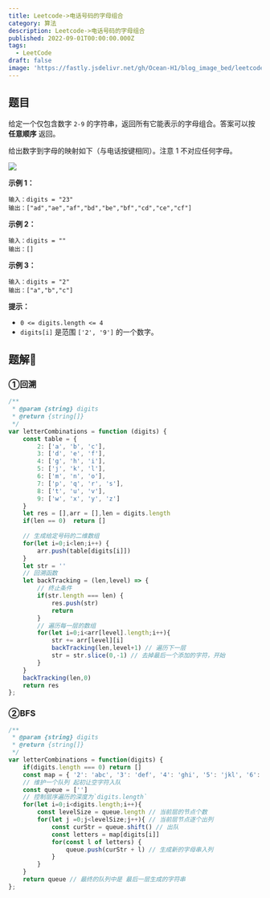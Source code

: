 ```yaml
---
title: Leetcode->电话号码的字母组合
category: 算法
description: Leetcode->电话号码的字母组合
published: 2022-09-01T00:00:00.000Z
tags:
  - LeetCode
draft: false
image: 'https://fastly.jsdelivr.net/gh/Ocean-H1/blog_image_bed/leetcode.png'
---
```


## 题目

给定一个仅包含数字 `2-9` 的字符串，返回所有它能表示的字母组合。答案可以按 **任意顺序** 返回。

给出数字到字母的映射如下（与电话按键相同）。注意 1 不对应任何字母。

![](https://assets.leetcode-cn.com/aliyun-lc-upload/uploads/2021/11/09/200px-telephone-keypad2svg.png)

**示例 1：**

```
输入：digits = "23"
输出：["ad","ae","af","bd","be","bf","cd","ce","cf"]
```

**示例 2：**

```
输入：digits = ""
输出：[]
```

**示例 3：**

```
输入：digits = "2"
输出：["a","b","c"]
```

**提示：**

- `0 <= digits.length <= 4`
- `digits[i]` 是范围 `['2', '9']` 的一个数字。

## 题解:key:

### ①回溯

```javascript
/**
 * @param {string} digits
 * @return {string[]}
 */
var letterCombinations = function (digits) {
    const table = {
        2: ['a', 'b', 'c'],
        3: ['d', 'e', 'f'],
        4: ['g', 'h', 'i'],
        5: ['j', 'k', 'l'],
        6: ['m', 'n', 'o'],
        7: ['p', 'q', 'r', 's'],
        8: ['t', 'u', 'v'],
        9: ['w', 'x', 'y', 'z']
    }
    let res = [],arr = [],len = digits.length
    if(len == 0)  return []
	
    // 生成给定号码的二维数组
    for(let i=0;i<len;i++) {
        arr.push(table[digits[i]])
    }
    let str = ''
	// 回溯函数
    let backTracking = (len,level) => {
        // 终止条件
        if(str.length === len) {
            res.push(str)
            return 
        }
        // 遍历每一层的数组
        for(let i=0;i<arr[level].length;i++){
            str += arr[level][i]
            backTracking(len,level+1) // 遍历下一层
            str = str.slice(0,-1) // 去掉最后一个添加的字符，开始
        }
    }
    backTracking(len,0)
    return res 
};
```

### ②BFS

```javascript
/**
 * @param {string} digits
 * @return {string[]}
 */
var letterCombinations = function(digits) {
    if(digits.length === 0) return []
    const map = { '2': 'abc', '3': 'def', '4': 'ghi', '5': 'jkl', '6': 'mno', '7': 'pqrs', '8': 'tuv', '9': 'wxyz' }
    // 维护一个队列 起初让空字符入队
    const queue = ['']
    // 控制层序遍历的深度为`digits.length`
    for(let i=0;i<digits.length;i++){
        const levelSize = queue.length // 当前层的节点个数
        for(let j =0;j<levelSize;j++){ // 当前层节点逐个出列
            const curStr = queue.shift() // 出队
            const letters = map[digits[i]]
            for(const l of letters) {
                queue.push(curStr + l) // 生成新的字母串入列
            }
        }
    }
    return queue // 最终的队列中是 最后一层生成的字符串
};
```


